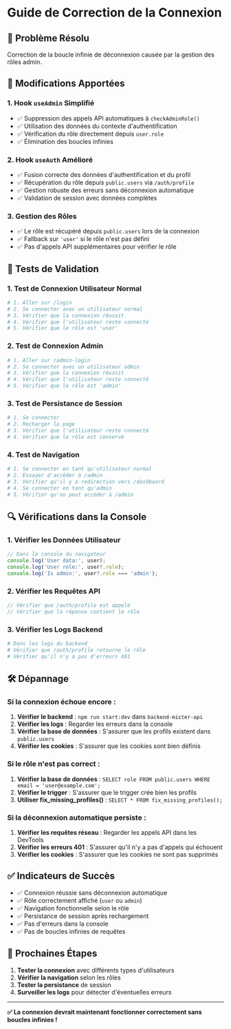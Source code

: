 # Guide de Correction de la Connexion

## 🎯 Problème Résolu
Correction de la boucle infinie de déconnexion causée par la gestion des rôles admin.

## 🔧 Modifications Apportées

### 1. **Hook `useAdmin` Simplifié**
- ✅ Suppression des appels API automatiques à `checkAdminRole()`
- ✅ Utilisation des données du contexte d'authentification
- ✅ Vérification du rôle directement depuis `user.role`
- ✅ Élimination des boucles infinies

### 2. **Hook `useAuth` Amélioré**
- ✅ Fusion correcte des données d'authentification et du profil
- ✅ Récupération du rôle depuis `public.users` via `/auth/profile`
- ✅ Gestion robuste des erreurs sans déconnexion automatique
- ✅ Validation de session avec données complètes

### 3. **Gestion des Rôles**
- ✅ Le rôle est récupéré depuis `public.users` lors de la connexion
- ✅ Fallback sur `'user'` si le rôle n'est pas défini
- ✅ Pas d'appels API supplémentaires pour vérifier le rôle

## 🧪 Tests de Validation

### 1. **Test de Connexion Utilisateur Normal**
```bash
# 1. Aller sur /login
# 2. Se connecter avec un utilisateur normal
# 3. Vérifier que la connexion réussit
# 4. Vérifier que l'utilisateur reste connecté
# 5. Vérifier que le rôle est 'user'
```

### 2. **Test de Connexion Admin**
```bash
# 1. Aller sur /admin-login
# 2. Se connecter avec un utilisateur admin
# 3. Vérifier que la connexion réussit
# 4. Vérifier que l'utilisateur reste connecté
# 5. Vérifier que le rôle est 'admin'
```

### 3. **Test de Persistance de Session**
```bash
# 1. Se connecter
# 2. Recharger la page
# 3. Vérifier que l'utilisateur reste connecté
# 4. Vérifier que le rôle est conservé
```

### 4. **Test de Navigation**
```bash
# 1. Se connecter en tant qu'utilisateur normal
# 2. Essayer d'accéder à /admin
# 3. Vérifier qu'il y a redirection vers /dashboard
# 4. Se connecter en tant qu'admin
# 5. Vérifier qu'on peut accéder à /admin
```

## 🔍 Vérifications dans la Console

### 1. **Vérifier les Données Utilisateur**
```javascript
// Dans la console du navigateur
console.log('User data:', user);
console.log('User role:', user?.role);
console.log('Is admin:', user?.role === 'admin');
```

### 2. **Vérifier les Requêtes API**
```javascript
// Vérifier que /auth/profile est appelé
// Vérifier que la réponse contient le rôle
```

### 3. **Vérifier les Logs Backend**
```bash
# Dans les logs du backend
# Vérifier que /auth/profile retourne le rôle
# Vérifier qu'il n'y a pas d'erreurs 401
```

## 🛠️ Dépannage

### Si la connexion échoue encore :
1. **Vérifier le backend** : `npm run start:dev` dans `backend-mister-api`
2. **Vérifier les logs** : Regarder les erreurs dans la console
3. **Vérifier la base de données** : S'assurer que les profils existent dans `public.users`
4. **Vérifier les cookies** : S'assurer que les cookies sont bien définis

### Si le rôle n'est pas correct :
1. **Vérifier la base de données** : `SELECT role FROM public.users WHERE email = 'user@example.com';`
2. **Vérifier le trigger** : S'assurer que le trigger crée bien les profils
3. **Utiliser fix_missing_profiles()** : `SELECT * FROM fix_missing_profiles();`

### Si la déconnexion automatique persiste :
1. **Vérifier les requêtes réseau** : Regarder les appels API dans les DevTools
2. **Vérifier les erreurs 401** : S'assurer qu'il n'y a pas d'appels qui échouent
3. **Vérifier les cookies** : S'assurer que les cookies ne sont pas supprimés

## ✅ Indicateurs de Succès

- ✅ Connexion réussie sans déconnexion automatique
- ✅ Rôle correctement affiché (`user` ou `admin`)
- ✅ Navigation fonctionnelle selon le rôle
- ✅ Persistance de session après rechargement
- ✅ Pas d'erreurs dans la console
- ✅ Pas de boucles infinies de requêtes

## 🔄 Prochaines Étapes

1. **Tester la connexion** avec différents types d'utilisateurs
2. **Vérifier la navigation** selon les rôles
3. **Tester la persistance** de session
4. **Surveiller les logs** pour détecter d'éventuelles erreurs

---

**✅ La connexion devrait maintenant fonctionner correctement sans boucles infinies !** 